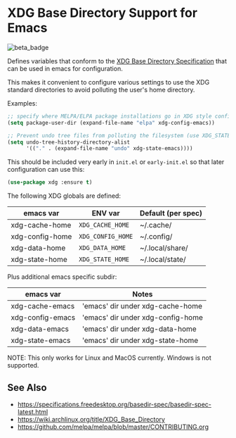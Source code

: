 # XDG Base Directory Support for Emacs

![beta_badge](https://img.shields.io/badge/maturity-Beta-yellow.png)

Defines variables that conform to the [XDG Base Directory
Specification](https://wiki.archlinux.org/title/XDG_Base_Directory) that can be used in
emacs for configuration.

This makes it convenient to configure various settings to use the XDG standard
directories to avoid polluting the user's home directory.

Examples:

```lisp
;; specify where MELPA/ELPA package installations go in XDG style config dir
(setq package-user-dir (expand-file-name "elpa" xdg-config-emacs))

;; Prevent undo tree files from polluting the filesystem (use XDG_STATE_HOME)
(setq undo-tree-history-directory-alist
      '(("." . (expand-file-name "undo" xdg-state-emacs))))
```

This should be included very early in `init.el` or `early-init.el` so that later
configuration can use this:

```lisp
(use-package xdg :ensure t)
```

The following XDG globals are defined:

| emacs var        | ENV var           | Default (per spec) |
|------------------|-------------------|--------------------|
| xdg-cache-home   | `XDG_CACHE_HOME`  | ~/.cache/          |
| xdg-config-home  | `XDG_CONFIG_HOME` | ~/.config/         |
| xdg-data-home    | `XDG_DATA_HOME`   | ~/.local/share/    |
| xdg-state-home   | `XDG_STATE_HOME`  | ~/.local/state/    |

Plus additional emacs specific subdir:

| emacs var         | Notes                              |
|-------------------|------------------------------------|
| xdg-cache-emacs   | 'emacs' dir under xdg-cache-home   |
| xdg-config-emacs  | 'emacs' dir under xdg-config-home  |
| xdg-data-emacs    | 'emacs' dir under xdg-data-home    |
| xdg-state-emacs   | 'emacs' dir under xdg-state-home   |

NOTE: This only works for Linux and MacOS currently. Windows is not supported.

## See Also

* https://specifications.freedesktop.org/basedir-spec/basedir-spec-latest.html
* https://wiki.archlinux.org/title/XDG_Base_Directory
* https://github.com/melpa/melpa/blob/master/CONTRIBUTING.org
